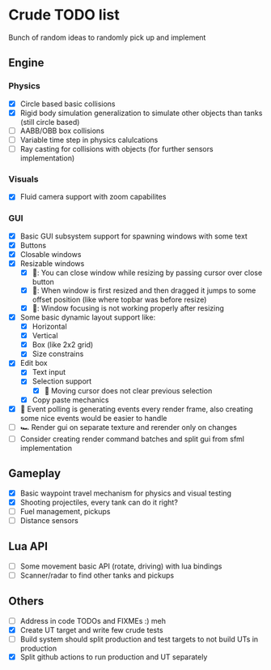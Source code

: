 # Crude TODO list
Bunch of random ideas to randomly pick up and implement

## Engine
### Physics
- [x] Circle based basic collisions
- [x] Rigid body simulation generalization to simulate other objects than tanks (still circle based)
- [ ] AABB/OBB box collisions
- [ ] Variable time step in physics calulcations
- [ ] Ray casting for collisions with objects (for further sensors implementation)

### Visuals
- [x] Fluid camera support with zoom capabilites

### GUI
- [x] Basic GUI subsystem support for spawning windows with some text
- [x] Buttons
- [x] Closable windows
- [x] Resizable windows
    - [x] 🐛: You can close window while resizing by passing cursor over close button
    - [x] 🐛: When window is first resized and then dragged it jumps to some offset position (like where topbar was before resize)
    - [x] 🐛: Window focusing is not working properly after resizing
- [x] Some basic dynamic layout support like:
  - [x] Horizontal
  - [x] Vertical
  - [x] Box (like 2x2 grid)
  - [x] Size constrains
- [x] Edit box
  - [x] Text input
  - [x] Selection support
    - [x] 🐛 Moving cursor does not clear previous selection
  - [x] Copy paste mechanics
- [x] 🐛 Event polling is generating events every render frame, also creating some nice events would be easier to handle
- [ ] 🏎️ Render gui on separate texture and rerender only on changes
- [ ] Consider creating render command batches and split gui from sfml implementation

## Gameplay
- [x] Basic waypoint travel mechanism for physics and visual testing
- [x] Shooting projectiles, every tank can do it right?
- [ ] Fuel management, pickups
- [ ] Distance sensors

## Lua API
- [ ] Some movement basic API (rotate, driving) with lua bindings
- [ ] Scanner/radar to find other tanks and pickups

## Others
- [ ] Address in code TODOs and FIXMEs :) meh
- [x] Create UT target and write few crude tests
- [ ] Build system should split production and test targets to not build UTs in production
- [x] Split github actions to run production and UT separately
